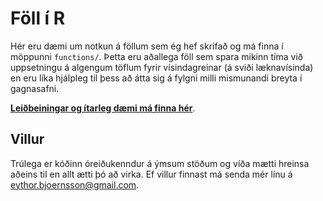 # Föll í R

Hér eru dæmi um notkun á föllum sem ég hef skrifað og má finna í möppunni `functions/`. Þetta eru aðallega föll sem spara mikinn tíma við uppsetningu á algengum töflum fyrir vísindagreinar (á sviði læknavísinda) en eru líka hjálpleg til þess að átta sig á fylgni milli mismunandi breyta í gagnasafni.

[**Leiðbeiningar og ítarleg dæmi má finna hér**](https://bookdown.org/eythorbj/Rfunctions/).

## Villur
Trúlega er kóðinn óreiðukenndur á ýmsum stöðum og víða mætti hreinsa aðeins til en allt ætti þó að virka. Ef villur finnast má senda mér línu á eythor.bjoernsson@gmail.com.
